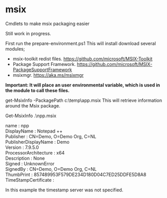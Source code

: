 # msix
Cmdlets to make msix packaging easier

Still work in progress.

First run the prepare-environment.ps1
This will install download several modules;
- msix-toolkit redist files. https://github.com/microsoft/MSIX-Toolkit
- Package Support Framework. https://github.com/microsoft/MSIX-PackageSupportFramework
- msixmgr. https://aka.ms/msixmgr 

**Important: It will place an user environmental variable, which is used in the module to call these files.**


get-MsixInfo -PackagePath c:\temp\app.msix
This will retrieve information around the Msix package.

Get-MsixInfo .\npp.msix

name                  : npp \
DisplayName           : Notepad ++ \
Publisher             : CN=Demo, O=Demo Org, C=NL \
PublisherDisplayName  : Demo \
Version               : 7.9.5.0 \
ProcessorArchitecture : x64 \
Description           : None \
Signed                : UnknownError \
SignedBy              : CN=Demo, O=Demo Org, C=NL \
ThumbPrint            : 857489953F579DE234D180D04C7ED25DDFE5D8A8 \
TimeStampCertificate  : 

In this example the timestamp server was not specified.
